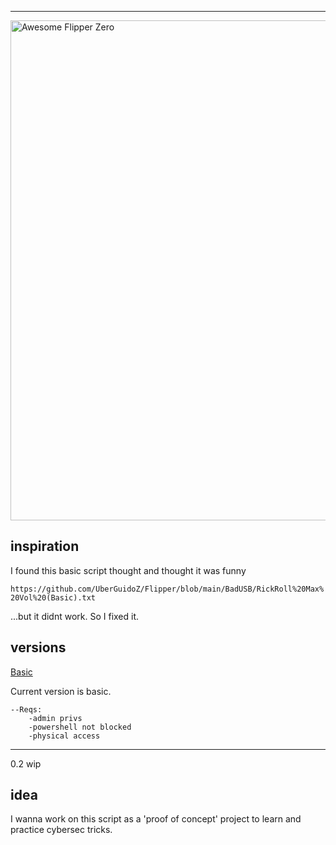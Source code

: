 -----
<img src="https://github.com/2alf/DuckyMaxVol/assets/113948114/12f11ae9-ec1f-4202-a790-95973b6037f8" width="800px" align="center" alt="Awesome Flipper Zero" title="Awesome Flipper Zero">


## inspiration
I found this basic script thought and thought it was funny

```https://github.com/UberGuidoZ/Flipper/blob/main/BadUSB/RickRoll%20Max%20Vol%20(Basic).txt```

...but it didnt work. So I fixed it.

## versions
[Basic](https://github.com/2alf/DuckyMaxVol/blob/main/EvaKanyePayloadBASIC.txt)

  Current version is basic.
  
    --Reqs:
        -admin privs
        -powershell not blocked
        -physical access 
-----
0.2
  wip

## idea
 I wanna work on this script as a 'proof of concept' project to learn and practice cybersec tricks.
